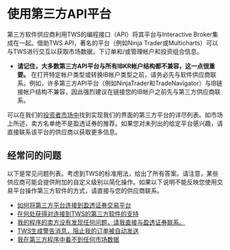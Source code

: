 # 使用第三方API平台
第三方软件供应商利用TWS的编程接口（API）将其平台与Interactive Broker集成在一起。借助TWS API，著名的平台（例如Ninja Trader或Multicharts）可以与TWS进行交互以获取市场数据，下订单和/或管理帐户和投资组合信息。
+ **请记住，大多数第三方API平台与所有IBKR帐户结构都不兼容，这一点很重要。** 在打开特定帐户类型或转换IB帐户类型之前，请务必先与软件供应商联系。例如，许多第三方API平台（例如NinjaTrader和TradeNavigator）与IB链接帐户结构不兼容，因此强烈建议在链接您的IB帐户之前先与第三方供应商联系。  

可以在我们的[投资者市场中](https://ndcdyn.interactivebrokers.com/Universal/servlet/MarketPlace.MarketPlaceServlet)找到实现我们的界面的第三方平台的详尽列表。如市场上所述，卖方名单绝不是盈透证券的推荐。如果您对未列出的给定平台感兴趣，请直接联系该平台的供应商以获取更多信息。

## 经常问的问题

以下是常见问题列表。考虑到TWS的标准用法，给出了所有答案。请注意，某些供应商可能会提供附加的自定义级别以简化操作。如果以下说明不能反映您使用交易平台操作第三方软件的方式，请直接与您的供应商联系。

+ [如何将第三方平台连接到盈透证券交易平台](https://interactivebrokers.github.io/tws-api/third_party.html#tp_faq_connect)
+ [在何处获得对连接到TWS的第三方软件的支持](https://interactivebrokers.github.io/tws-api/third_party.html#tp_support)
+ [我的程序的卖方没有发现任何问题，请我直接与盈透证券联系。](#)
+ [TWS生成警告消息，阻止我的订单被自动发送](#)
+ [我在第三方程序中看不到任何市场数据](#)